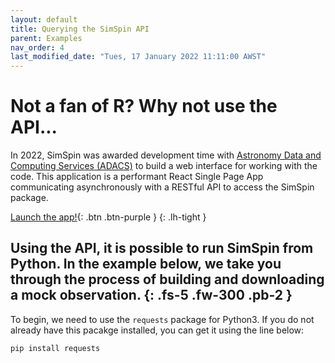 ```yaml
---
layout: default
title: Querying the SimSpin API
parent: Examples
nav_order: 4
last_modified_date: "Tues, 17 January 2022 11:11:00 AWST"
---
```


# Not a fan of R? Why not use the API...

In 2022, SimSpin was awarded development time with [Astronomy Data and Computing Services (ADACS)](https://adacs.org.au/who-we-are/) to build a web interface for working with the code. This application is a performant React Single Page App communicating asynchronously with a RESTful API to access the SimSpin package. 

[Launch the app!](https://simspin.datacentral.org.au/app/){: .btn .btn-purple }
{: .lh-tight }

Using the API, it is possible to run SimSpin from Python. In the example below, we take you through the process of building and downloading a mock observation.
{: .fs-5 .fw-300 .pb-2 }
---

To begin, we need to use the `requests` package for Python3. If you do not already have this pacakge installed, you can get it using the line below:

```Python
pip install requests
```

